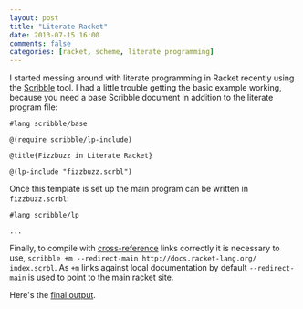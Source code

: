 ```yaml
---
layout: post
title: "Literate Racket"
date: 2013-07-15 16:00
comments: false
categories: [racket, scheme, literate programming]
---
```


I started messing around with literate programming in Racket recently using
the [Scribble](http://docs.racket-lang.org/scribble/) tool. I had a little
trouble getting the basic example working, because you need a base
Scribble document in addition to the literate program file:

```racket Base Scribble Document https://github.com/ncollins/literate-fizzbuzz/blob/gh-pages/index.scrbl index.scrbl
#lang scribble/base

@(require scribble/lp-include)

@title{Fizzbuzz in Literate Racket}

@(lp-include "fizzbuzz.scrbl")
```

Once this template is set up the main program can be written in
`fizzbuzz.scrbl`:

```racket Main Program https://github.com/ncollins/literate-fizzbuzz/blob/gh-pages/fizzbuzz.scrbl fizzbuzz.scrbl
#lang scribble/lp

...
```

Finally, to compile with
[cross-reference](http://docs.racket-lang.org/scribble/running.html#%28part._xref-flags%29)
links correctly it is necessary to use, 
`scribble +m --redirect-main http://docs.racket-lang.org/ index.scrbl`.
As `+m` links against local documentation by default `--redirect-main` is
used to point to the main racket site.

Here's the [final output](http://ncollins.github.io/literate-fizzbuzz/).
